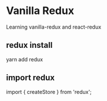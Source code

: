 # Vanilla Redux

Learning vanilla-redux and react-redux

## redux install

yarn add redux

## import redux

import { createStore } from 'redux';
